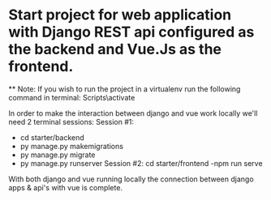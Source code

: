 # Start project for web application with Django REST api configured as the backend and Vue.Js as the frontend.

** Note: If you wish to run the project in a virtualenv run the following command in terminal: Scripts\activate

In order to make the interaction between django and vue work locally we'll need 2 terminal sessions:
Session #1: 
  - cd starter/backend 
  - py manage.py makemigrations
  - py manage.py migrate
  - py manage.py runserver
Session #2: cd starter/frontend
  -npm run serve
  
With both django and vue running locally the connection between django apps & api's with vue is complete.

